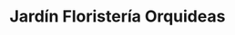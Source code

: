 ---
title: "Jardín Floristería Orquideas"
url: /santiago/jardin-floristeria-orquideas/
shop: floristería
---